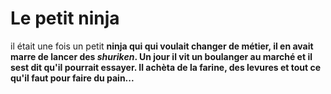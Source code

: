 # Le petit ninja
<p> il était une fois un petit <b>ninja<b/> qui qui voulait changer de métier, 
il en avait marre de lancer des <i>shuriken</i>. Un jour il vit un boulanger au marché et il sest dit qu'il pourrait essayer.
Il achèta de la farine, des levures et tout ce qu'il faut pour faire du pain...</p>
